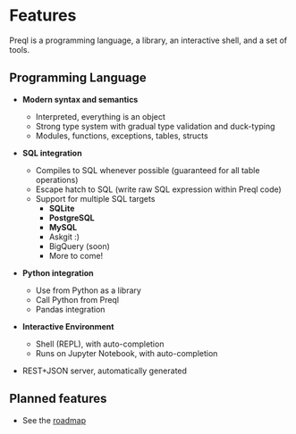 # Features

Preql is a programming language, a library, an interactive shell, and a set of tools.

## Programming Language

- **Modern syntax and semantics**
    - Interpreted, everything is an object
    - Strong type system with gradual type validation and duck-typing
    - Modules, functions, exceptions, tables, structs
- **SQL integration**
    - Compiles to SQL whenever possible (guaranteed for all table operations)
    - Escape hatch to SQL (write raw SQL expression within Preql code)
    - Support for multiple SQL targets
        - **SQLite**
        - **PostgreSQL**
        - **MySQL**
        - Askgit :)
        - BigQuery (soon)
        - More to come!

- **Python integration**
    - Use from Python as a library
    - Call Python from Preql
    - Pandas integration

- **Interactive Environment**
    - Shell (REPL), with auto-completion
    - Runs on Jupyter Notebook, with auto-completion

- REST+JSON server, automatically generated


## Planned features

- See the [roadmap](roadmap.md)